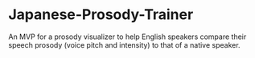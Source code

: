 # Japanese-Prosody-Trainer
An MVP for a prosody visualizer to help English speakers compare their speech prosody (voice pitch and intensity) to that of a native speaker.
